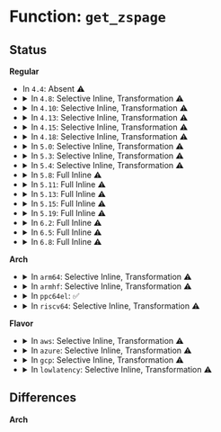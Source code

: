 # Function: <code>get_zspage</code>

## Status
<b>Regular</b>
<ul>
<li>
In <code>4.4</code>: Absent ⚠️
</li>
<li>
<details>
<summary>In <code>4.8</code>: Selective Inline, Transformation ⚠️</summary>

**Collision:** Unique Static

**Inline:** Selective

**Transformation:** True

**Instances:**

```
In mm/zsmalloc.c (ffffffff8122bede)
Location: mm/zsmalloc.c:858
Inline: True
Inline callers:
  - mm/zsmalloc.c:zs_compact
  - mm/zsmalloc.c:zs_page_putback
  - mm/zsmalloc.c:zs_page_migrate
  - mm/zsmalloc.c:zs_page_isolate
  - mm/zsmalloc.c:zs_free
  - mm/zsmalloc.c:zs_unmap_object
  - mm/zsmalloc.c:zs_map_object
Direct callers:
  - mm/zsmalloc.c:zs_compact
  - mm/zsmalloc.c:zs_page_putback
  - mm/zsmalloc.c:zs_page_migrate
  - mm/zsmalloc.c:zs_page_isolate
  - mm/zsmalloc.c:zs_free
  - mm/zsmalloc.c:zs_unmap_object
  - mm/zsmalloc.c:zs_map_object
```
**Symbols:**

```
ffffffff8122a370-ffffffff8122a37b: get_zspage.isra.18.part.19 (STB_LOCAL)
```
</details>
</li>
<li>
<details>
<summary>In <code>4.10</code>: Selective Inline, Transformation ⚠️</summary>

**Collision:** Unique Static

**Inline:** Selective

**Transformation:** True

**Instances:**

```
In mm/zsmalloc.c (ffffffff8123e419)
Location: mm/zsmalloc.c:858
Inline: True
Inline callers:
  - mm/zsmalloc.c:zs_compact
  - mm/zsmalloc.c:zs_page_putback
  - mm/zsmalloc.c:zs_page_migrate
  - mm/zsmalloc.c:zs_page_isolate
  - mm/zsmalloc.c:zs_free
  - mm/zsmalloc.c:zs_unmap_object
  - mm/zsmalloc.c:zs_map_object
Direct callers:
  - mm/zsmalloc.c:zs_compact
  - mm/zsmalloc.c:zs_page_putback
  - mm/zsmalloc.c:zs_page_migrate
  - mm/zsmalloc.c:zs_page_isolate
  - mm/zsmalloc.c:zs_free
  - mm/zsmalloc.c:zs_unmap_object
  - mm/zsmalloc.c:zs_map_object
```
**Symbols:**

```
ffffffff8123c8c0-ffffffff8123c8cb: get_zspage.isra.20.part.21 (STB_LOCAL)
```
</details>
</li>
<li>
<details>
<summary>In <code>4.13</code>: Selective Inline, Transformation ⚠️</summary>

**Collision:** Unique Static

**Inline:** Selective

**Transformation:** True

**Instances:**

```
In mm/zsmalloc.c (ffffffff81249e1c)
Location: mm/zsmalloc.c:851
Inline: True
Inline callers:
  - mm/zsmalloc.c:zs_compact
  - mm/zsmalloc.c:zs_page_putback
  - mm/zsmalloc.c:zs_page_migrate
  - mm/zsmalloc.c:zs_page_isolate
  - mm/zsmalloc.c:zs_free
  - mm/zsmalloc.c:zs_unmap_object
  - mm/zsmalloc.c:zs_map_object
Direct callers:
  - mm/zsmalloc.c:zs_compact
  - mm/zsmalloc.c:zs_page_putback
  - mm/zsmalloc.c:zs_page_migrate
  - mm/zsmalloc.c:zs_page_isolate
  - mm/zsmalloc.c:zs_free
  - mm/zsmalloc.c:zs_unmap_object
  - mm/zsmalloc.c:zs_map_object
```
**Symbols:**

```
ffffffff812484e0-ffffffff812484eb: get_zspage.isra.19.part.20 (STB_LOCAL)
```
</details>
</li>
<li>
<details>
<summary>In <code>4.15</code>: Selective Inline, Transformation ⚠️</summary>

**Collision:** Unique Static

**Inline:** Selective

**Transformation:** True

**Instances:**

```
In mm/zsmalloc.c (ffffffff8126a052)
Location: mm/zsmalloc.c:855
Inline: True
Inline callers:
  - mm/zsmalloc.c:zs_compact
  - mm/zsmalloc.c:zs_page_putback
  - mm/zsmalloc.c:zs_page_migrate
  - mm/zsmalloc.c:zs_page_isolate
  - mm/zsmalloc.c:zs_free
  - mm/zsmalloc.c:zs_unmap_object
  - mm/zsmalloc.c:zs_map_object
Direct callers:
  - mm/zsmalloc.c:zs_compact
  - mm/zsmalloc.c:zs_page_putback
  - mm/zsmalloc.c:zs_page_migrate
  - mm/zsmalloc.c:zs_page_isolate
  - mm/zsmalloc.c:zs_free
  - mm/zsmalloc.c:zs_unmap_object
  - mm/zsmalloc.c:zs_map_object
```
**Symbols:**

```
ffffffff812686b0-ffffffff812686bb: get_zspage.isra.20.part.21 (STB_LOCAL)
```
</details>
</li>
<li>
<details>
<summary>In <code>4.18</code>: Selective Inline, Transformation ⚠️</summary>

**Collision:** Unique Static

**Inline:** Selective

**Transformation:** True

**Instances:**

```
In mm/zsmalloc.c (ffffffff8128e962)
Location: mm/zsmalloc.c:837
Inline: True
Inline callers:
  - mm/zsmalloc.c:zs_compact
  - mm/zsmalloc.c:zs_page_putback
  - mm/zsmalloc.c:zs_page_migrate
  - mm/zsmalloc.c:zs_page_isolate
  - mm/zsmalloc.c:zs_free
  - mm/zsmalloc.c:zs_unmap_object
  - mm/zsmalloc.c:zs_map_object
Direct callers:
  - mm/zsmalloc.c:zs_compact
  - mm/zsmalloc.c:zs_page_putback
  - mm/zsmalloc.c:zs_page_migrate
  - mm/zsmalloc.c:zs_page_isolate
  - mm/zsmalloc.c:zs_free
  - mm/zsmalloc.c:zs_unmap_object
  - mm/zsmalloc.c:zs_map_object
```
**Symbols:**

```
ffffffff8128d000-ffffffff8128d00b: get_zspage.isra.24.part.25 (STB_LOCAL)
```
</details>
</li>
<li>
<details>
<summary>In <code>5.0</code>: Selective Inline, Transformation ⚠️</summary>

**Collision:** Unique Static

**Inline:** Selective

**Transformation:** True

**Instances:**

```
In mm/zsmalloc.c (ffffffff812a2b02)
Location: mm/zsmalloc.c:837
Inline: True
Inline callers:
  - mm/zsmalloc.c:zs_compact
  - mm/zsmalloc.c:zs_page_putback
  - mm/zsmalloc.c:zs_page_migrate
  - mm/zsmalloc.c:zs_page_isolate
  - mm/zsmalloc.c:zs_free
  - mm/zsmalloc.c:zs_unmap_object
  - mm/zsmalloc.c:zs_map_object
Direct callers:
  - mm/zsmalloc.c:zs_compact
  - mm/zsmalloc.c:zs_page_putback
  - mm/zsmalloc.c:zs_page_migrate
  - mm/zsmalloc.c:zs_page_isolate
  - mm/zsmalloc.c:zs_free
  - mm/zsmalloc.c:zs_unmap_object
  - mm/zsmalloc.c:zs_map_object
```
**Symbols:**

```
ffffffff812a2060-ffffffff812a206b: get_zspage.isra.28.part.29 (STB_LOCAL)
```
</details>
</li>
<li>
<details>
<summary>In <code>5.3</code>: Selective Inline, Transformation ⚠️</summary>

**Collision:** Unique Static

**Inline:** Selective

**Transformation:** True

**Instances:**

```
In mm/zsmalloc.c (ffffffff812bde8f)
Location: mm/zsmalloc.c:827
Inline: True
Inline callers:
  - mm/zsmalloc.c:zs_compact
  - mm/zsmalloc.c:zs_page_putback
  - mm/zsmalloc.c:zs_page_migrate
  - mm/zsmalloc.c:zs_page_isolate
  - mm/zsmalloc.c:zs_free
  - mm/zsmalloc.c:zs_unmap_object
  - mm/zsmalloc.c:zs_map_object
Direct callers:
  - mm/zsmalloc.c:zs_compact
  - mm/zsmalloc.c:zs_page_putback
  - mm/zsmalloc.c:zs_page_migrate
  - mm/zsmalloc.c:zs_page_isolate
  - mm/zsmalloc.c:zs_free
  - mm/zsmalloc.c:zs_unmap_object
  - mm/zsmalloc.c:zs_map_object
```
**Symbols:**

```
ffffffff812bd2a0-ffffffff812bd2ab: get_zspage.isra.0.part.0 (STB_LOCAL)
```
</details>
</li>
<li>
<details>
<summary>In <code>5.4</code>: Selective Inline, Transformation ⚠️</summary>

**Collision:** Unique Static

**Inline:** Selective

**Transformation:** True

**Instances:**

```
In mm/zsmalloc.c (ffffffff812cfd7f)
Location: mm/zsmalloc.c:824
Inline: True
Inline callers:
  - mm/zsmalloc.c:zs_compact
  - mm/zsmalloc.c:zs_page_putback
  - mm/zsmalloc.c:zs_page_migrate
  - mm/zsmalloc.c:zs_page_isolate
  - mm/zsmalloc.c:zs_free
  - mm/zsmalloc.c:zs_unmap_object
  - mm/zsmalloc.c:zs_map_object
Direct callers:
  - mm/zsmalloc.c:zs_compact
  - mm/zsmalloc.c:zs_page_putback
  - mm/zsmalloc.c:zs_page_migrate
  - mm/zsmalloc.c:zs_page_isolate
  - mm/zsmalloc.c:zs_free
  - mm/zsmalloc.c:zs_unmap_object
  - mm/zsmalloc.c:zs_map_object
```
**Symbols:**

```
ffffffff812cf190-ffffffff812cf19b: get_zspage.isra.0.part.0 (STB_LOCAL)
```
</details>
</li>
<li>
<details>
<summary>In <code>5.8</code>: Full Inline ⚠️</summary>

**Collision:** Unique Static

**Inline:** Full

**Transformation:** False

**Instances:**

```
In mm/zsmalloc.c (ffffffff81306915)
Location: mm/zsmalloc.c:824
Inline: True
Inline callers:
  - mm/zsmalloc.c:zs_page_putback
  - mm/zsmalloc.c:zs_page_putback
  - mm/zsmalloc.c:zs_page_migrate
  - mm/zsmalloc.c:zs_page_migrate
  - mm/zsmalloc.c:zs_page_isolate
  - mm/zsmalloc.c:zs_page_isolate
  - mm/zsmalloc.c:zs_free
  - mm/zsmalloc.c:zs_free
  - mm/zsmalloc.c:obj_free
  - mm/zsmalloc.c:obj_free
  - mm/zsmalloc.c:zs_unmap_object
  - mm/zsmalloc.c:zs_unmap_object
  - mm/zsmalloc.c:zs_map_object
  - mm/zsmalloc.c:zs_map_object
```
</details>
</li>
<li>
<details>
<summary>In <code>5.11</code>: Full Inline ⚠️</summary>

**Collision:** Unique Static

**Inline:** Full

**Transformation:** False

**Instances:**

```
In mm/zsmalloc.c (ffffffff81312655)
Location: mm/zsmalloc.c:817
Inline: True
Inline callers:
  - mm/zsmalloc.c:zs_page_putback
  - mm/zsmalloc.c:zs_page_putback
  - mm/zsmalloc.c:zs_page_migrate
  - mm/zsmalloc.c:zs_page_migrate
  - mm/zsmalloc.c:zs_page_isolate
  - mm/zsmalloc.c:zs_page_isolate
  - mm/zsmalloc.c:zs_free
  - mm/zsmalloc.c:zs_free
  - mm/zsmalloc.c:obj_free
  - mm/zsmalloc.c:obj_free
  - mm/zsmalloc.c:zs_unmap_object
  - mm/zsmalloc.c:zs_unmap_object
  - mm/zsmalloc.c:zs_map_object
  - mm/zsmalloc.c:zs_map_object
```
</details>
</li>
<li>
<details>
<summary>In <code>5.13</code>: Full Inline ⚠️</summary>

**Collision:** Unique Static

**Inline:** Full

**Transformation:** False

**Instances:**

```
In mm/zsmalloc.c (ffffffff8131809b)
Location: mm/zsmalloc.c:817
Inline: True
Inline callers:
  - mm/zsmalloc.c:zs_compact
  - mm/zsmalloc.c:zs_compact
  - mm/zsmalloc.c:zs_page_putback
  - mm/zsmalloc.c:zs_page_putback
  - mm/zsmalloc.c:zs_page_migrate
  - mm/zsmalloc.c:zs_page_migrate
  - mm/zsmalloc.c:zs_page_isolate
  - mm/zsmalloc.c:zs_page_isolate
  - mm/zsmalloc.c:zs_free
  - mm/zsmalloc.c:zs_free
  - mm/zsmalloc.c:obj_free
  - mm/zsmalloc.c:obj_free
  - mm/zsmalloc.c:zs_unmap_object
  - mm/zsmalloc.c:zs_unmap_object
  - mm/zsmalloc.c:zs_map_object
  - mm/zsmalloc.c:zs_map_object
```
</details>
</li>
<li>
<details>
<summary>In <code>5.15</code>: Full Inline ⚠️</summary>

**Collision:** Unique Static

**Inline:** Full

**Transformation:** False

**Instances:**

```
In mm/zsmalloc.c (ffffffff813645a2)
Location: mm/zsmalloc.c:817
Inline: True
Inline callers:
  - mm/zsmalloc.c:zs_compact
  - mm/zsmalloc.c:zs_page_putback
  - mm/zsmalloc.c:zs_page_migrate
  - mm/zsmalloc.c:zs_page_isolate
  - mm/zsmalloc.c:zs_free
  - mm/zsmalloc.c:obj_free
  - mm/zsmalloc.c:zs_unmap_object
  - mm/zsmalloc.c:zs_map_object
```
</details>
</li>
<li>
<details>
<summary>In <code>5.19</code>: Full Inline ⚠️</summary>

**Collision:** Unique Static

**Inline:** Full

**Transformation:** False

**Instances:**

```
In mm/zsmalloc.c (ffffffff813e24cf)
Location: mm/zsmalloc.c:813
Inline: True
Inline callers:
  - mm/zsmalloc.c:__zs_compact
  - mm/zsmalloc.c:__zs_compact
  - mm/zsmalloc.c:__zs_compact
  - mm/zsmalloc.c:zs_page_putback
  - mm/zsmalloc.c:zs_page_migrate
  - mm/zsmalloc.c:zs_page_migrate
  - mm/zsmalloc.c:zs_page_migrate
  - mm/zsmalloc.c:zs_page_isolate
  - mm/zsmalloc.c:lock_zspage
  - mm/zsmalloc.c:zs_object_copy
  - mm/zsmalloc.c:zs_object_copy
  - mm/zsmalloc.c:zs_free
  - mm/zsmalloc.c:obj_free
  - mm/zsmalloc.c:zs_malloc
  - mm/zsmalloc.c:obj_malloc
  - mm/zsmalloc.c:zs_unmap_object
  - mm/zsmalloc.c:zs_map_object
  - mm/zsmalloc.c:zs_map_object
  - mm/zsmalloc.c:alloc_zspage
  - mm/zsmalloc.c:__free_zspage
```
</details>
</li>
<li>
<details>
<summary>In <code>6.2</code>: Full Inline ⚠️</summary>

**Collision:** Unique Static

**Inline:** Full

**Transformation:** False

**Instances:**

```
In mm/zsmalloc.c (ffffffff814682af)
Location: mm/zsmalloc.c:861
Inline: True
Inline callers:
  - mm/zsmalloc.c:restore_freelist
  - mm/zsmalloc.c:restore_freelist
  - mm/zsmalloc.c:__zs_compact
  - mm/zsmalloc.c:__zs_compact
  - mm/zsmalloc.c:zs_page_putback
  - mm/zsmalloc.c:zs_page_migrate
  - mm/zsmalloc.c:zs_page_migrate
  - mm/zsmalloc.c:zs_page_migrate
  - mm/zsmalloc.c:zs_page_isolate
  - mm/zsmalloc.c:lock_zspage
  - mm/zsmalloc.c:find_tagged_obj
  - mm/zsmalloc.c:zs_object_copy
  - mm/zsmalloc.c:zs_object_copy
  - mm/zsmalloc.c:zs_free
  - mm/zsmalloc.c:obj_free
  - mm/zsmalloc.c:zs_malloc
  - mm/zsmalloc.c:obj_malloc
  - mm/zsmalloc.c:zs_unmap_object
  - mm/zsmalloc.c:zs_map_object
  - mm/zsmalloc.c:zs_map_object
  - mm/zsmalloc.c:alloc_zspage
  - mm/zsmalloc.c:__free_zspage
  - mm/zsmalloc.c:__free_zspage
```
</details>
</li>
<li>
<details>
<summary>In <code>6.5</code>: Full Inline ⚠️</summary>

**Collision:** Unique Static

**Inline:** Full

**Transformation:** False

**Instances:**

```
In mm/zsmalloc.c (ffffffff8149c375)
Location: mm/zsmalloc.c:739
Inline: True
Inline callers:
  - mm/zsmalloc.c:zs_page_putback
  - mm/zsmalloc.c:zs_page_migrate
  - mm/zsmalloc.c:zs_page_migrate
  - mm/zsmalloc.c:zs_page_migrate
  - mm/zsmalloc.c:zs_page_isolate
  - mm/zsmalloc.c:lock_zspage
  - mm/zsmalloc.c:zs_object_copy
  - mm/zsmalloc.c:zs_object_copy
  - mm/zsmalloc.c:zs_free
  - mm/zsmalloc.c:obj_free
  - mm/zsmalloc.c:zs_malloc
  - mm/zsmalloc.c:obj_malloc
  - mm/zsmalloc.c:zs_unmap_object
  - mm/zsmalloc.c:zs_map_object
  - mm/zsmalloc.c:zs_map_object
  - mm/zsmalloc.c:alloc_zspage
  - mm/zsmalloc.c:__free_zspage
```
</details>
</li>
<li>
<details>
<summary>In <code>6.8</code>: Full Inline ⚠️</summary>

**Collision:** Unique Static

**Inline:** Full

**Transformation:** False

**Instances:**

```
In mm/zsmalloc.c (ffffffff814cba95)
Location: mm/zsmalloc.c:739
Inline: True
Inline callers:
  - mm/zsmalloc.c:zs_page_putback
  - mm/zsmalloc.c:zs_page_migrate
  - mm/zsmalloc.c:zs_page_migrate
  - mm/zsmalloc.c:zs_page_migrate
  - mm/zsmalloc.c:zs_page_isolate
  - mm/zsmalloc.c:lock_zspage
  - mm/zsmalloc.c:migrate_zspage
  - mm/zsmalloc.c:migrate_zspage
  - mm/zsmalloc.c:zs_object_copy
  - mm/zsmalloc.c:zs_object_copy
  - mm/zsmalloc.c:zs_free
  - mm/zsmalloc.c:obj_free
  - mm/zsmalloc.c:zs_malloc
  - mm/zsmalloc.c:obj_malloc
  - mm/zsmalloc.c:zs_unmap_object
  - mm/zsmalloc.c:zs_map_object
  - mm/zsmalloc.c:zs_map_object
  - mm/zsmalloc.c:alloc_zspage
  - mm/zsmalloc.c:__free_zspage
```
</details>
</li>
</ul>
<b>Arch</b>
<ul>
<li>
<details>
<summary>In <code>arm64</code>: Selective Inline, Transformation ⚠️</summary>

**Collision:** Unique Static

**Inline:** Selective

**Transformation:** True

**Instances:**

```
In mm/zsmalloc.c (ffff800010374944)
Location: mm/zsmalloc.c:824
Inline: True
Inline callers:
  - mm/zsmalloc.c:zs_compact
  - mm/zsmalloc.c:zs_page_putback
  - mm/zsmalloc.c:zs_page_migrate
  - mm/zsmalloc.c:zs_page_isolate
  - mm/zsmalloc.c:zs_free
  - mm/zsmalloc.c:zs_unmap_object
  - mm/zsmalloc.c:zs_map_object
Direct callers:
  - mm/zsmalloc.c:zs_compact
  - mm/zsmalloc.c:zs_page_putback
  - mm/zsmalloc.c:zs_page_migrate
  - mm/zsmalloc.c:zs_page_isolate
  - mm/zsmalloc.c:zs_free
  - mm/zsmalloc.c:zs_unmap_object
  - mm/zsmalloc.c:zs_map_object
```
**Symbols:**

```
ffff800010373ed8-ffff800010373eec: get_zspage.isra.0.part.0 (STB_LOCAL)
```
</details>
</li>
<li>
<details>
<summary>In <code>armhf</code>: Selective Inline, Transformation ⚠️</summary>

**Collision:** Unique Static

**Inline:** Selective

**Transformation:** True

**Instances:**

```
In mm/zsmalloc.c (c0561764)
Location: mm/zsmalloc.c:824
Inline: True
Inline callers:
  - mm/zsmalloc.c:zs_compact
  - mm/zsmalloc.c:zs_page_putback
  - mm/zsmalloc.c:zs_page_migrate
  - mm/zsmalloc.c:zs_page_isolate
  - mm/zsmalloc.c:zs_free
  - mm/zsmalloc.c:obj_free
  - mm/zsmalloc.c:zs_unmap_object
  - mm/zsmalloc.c:zs_map_object
Direct callers:
  - mm/zsmalloc.c:zs_compact
  - mm/zsmalloc.c:zs_page_putback
  - mm/zsmalloc.c:zs_page_migrate
  - mm/zsmalloc.c:zs_page_isolate
  - mm/zsmalloc.c:zs_free
  - mm/zsmalloc.c:obj_free
  - mm/zsmalloc.c:zs_unmap_object
  - mm/zsmalloc.c:zs_map_object
```
**Symbols:**

```
c0560898-c05608b0: get_zspage.part.0 (STB_LOCAL)
```
</details>
</li>
<li>
<details>
<summary>In <code>ppc64el</code>: ✅</summary>

```c
struct zspage *get_zspage(struct page *page);
```

**Collision:** Unique Static

**Inline:** No

**Transformation:** False

**Instances:**

```
In mm/zsmalloc.c (c0000000004658b0)
Location: mm/zsmalloc.c:824
Inline: False
Direct callers:
  - mm/zsmalloc.c:zs_compact
  - mm/zsmalloc.c:zs_compact
  - mm/zsmalloc.c:zs_page_putback
  - mm/zsmalloc.c:zs_page_migrate
  - mm/zsmalloc.c:zs_page_isolate
  - mm/zsmalloc.c:zs_free
  - mm/zsmalloc.c:obj_free
  - mm/zsmalloc.c:zs_unmap_object
  - mm/zsmalloc.c:zs_map_object
```
**Symbols:**

```
c0000000004658b0-c0000000004658dc: get_zspage (STB_LOCAL)
```
</details>
</li>
<li>
<details>
<summary>In <code>riscv64</code>: Selective Inline, Transformation ⚠️</summary>

**Collision:** Unique Static

**Inline:** Selective

**Transformation:** True

**Instances:**

```
In mm/zsmalloc.c (ffffffe00024d870)
Location: mm/zsmalloc.c:824
Inline: True
Inline callers:
  - mm/zsmalloc.c:zs_compact
  - mm/zsmalloc.c:zs_page_putback
  - mm/zsmalloc.c:zs_page_migrate
  - mm/zsmalloc.c:zs_page_isolate
  - mm/zsmalloc.c:zs_free
  - mm/zsmalloc.c:obj_free
  - mm/zsmalloc.c:zs_unmap_object
  - mm/zsmalloc.c:zs_map_object
Direct callers:
  - mm/zsmalloc.c:zs_compact
  - mm/zsmalloc.c:zs_page_putback
  - mm/zsmalloc.c:zs_page_migrate
  - mm/zsmalloc.c:zs_page_isolate
  - mm/zsmalloc.c:zs_free
  - mm/zsmalloc.c:obj_free
  - mm/zsmalloc.c:zs_unmap_object
  - mm/zsmalloc.c:zs_map_object
```
**Symbols:**

```
ffffffe00024cc5c-ffffffe00024cc70: get_zspage.part.0 (STB_LOCAL)
```
</details>
</li>
</ul>
<b>Flavor</b>
<ul>
<li>
<details>
<summary>In <code>aws</code>: Selective Inline, Transformation ⚠️</summary>

**Collision:** Unique Static

**Inline:** Selective

**Transformation:** True

**Instances:**

```
In mm/zsmalloc.c (ffffffff812c835f)
Location: mm/zsmalloc.c:824
Inline: True
Inline callers:
  - mm/zsmalloc.c:zs_compact
  - mm/zsmalloc.c:zs_page_putback
  - mm/zsmalloc.c:zs_page_migrate
  - mm/zsmalloc.c:zs_page_isolate
  - mm/zsmalloc.c:zs_free
  - mm/zsmalloc.c:zs_unmap_object
  - mm/zsmalloc.c:zs_map_object
Direct callers:
  - mm/zsmalloc.c:zs_compact
  - mm/zsmalloc.c:zs_page_putback
  - mm/zsmalloc.c:zs_page_migrate
  - mm/zsmalloc.c:zs_page_isolate
  - mm/zsmalloc.c:zs_free
  - mm/zsmalloc.c:zs_unmap_object
  - mm/zsmalloc.c:zs_map_object
```
**Symbols:**

```
ffffffff812c7770-ffffffff812c777b: get_zspage.isra.0.part.0 (STB_LOCAL)
```
</details>
</li>
<li>
<details>
<summary>In <code>azure</code>: Selective Inline, Transformation ⚠️</summary>

**Collision:** Unique Static

**Inline:** Selective

**Transformation:** True

**Instances:**

```
In mm/zsmalloc.c (ffffffff812b939f)
Location: mm/zsmalloc.c:824
Inline: True
Inline callers:
  - mm/zsmalloc.c:zs_compact
  - mm/zsmalloc.c:zs_page_putback
  - mm/zsmalloc.c:zs_page_migrate
  - mm/zsmalloc.c:zs_page_isolate
  - mm/zsmalloc.c:zs_free
  - mm/zsmalloc.c:zs_unmap_object
  - mm/zsmalloc.c:zs_map_object
Direct callers:
  - mm/zsmalloc.c:zs_compact
  - mm/zsmalloc.c:zs_page_putback
  - mm/zsmalloc.c:zs_page_migrate
  - mm/zsmalloc.c:zs_page_isolate
  - mm/zsmalloc.c:zs_free
  - mm/zsmalloc.c:zs_unmap_object
  - mm/zsmalloc.c:zs_map_object
```
**Symbols:**

```
ffffffff812b87b0-ffffffff812b87bb: get_zspage.isra.0.part.0 (STB_LOCAL)
```
</details>
</li>
<li>
<details>
<summary>In <code>gcp</code>: Selective Inline, Transformation ⚠️</summary>

**Collision:** Unique Static

**Inline:** Selective

**Transformation:** True

**Instances:**

```
In mm/zsmalloc.c (ffffffff812c616f)
Location: mm/zsmalloc.c:824
Inline: True
Inline callers:
  - mm/zsmalloc.c:zs_compact
  - mm/zsmalloc.c:zs_page_putback
  - mm/zsmalloc.c:zs_page_migrate
  - mm/zsmalloc.c:zs_page_isolate
  - mm/zsmalloc.c:zs_free
  - mm/zsmalloc.c:zs_unmap_object
  - mm/zsmalloc.c:zs_map_object
Direct callers:
  - mm/zsmalloc.c:zs_compact
  - mm/zsmalloc.c:zs_page_putback
  - mm/zsmalloc.c:zs_page_migrate
  - mm/zsmalloc.c:zs_page_isolate
  - mm/zsmalloc.c:zs_free
  - mm/zsmalloc.c:zs_unmap_object
  - mm/zsmalloc.c:zs_map_object
```
**Symbols:**

```
ffffffff812c5580-ffffffff812c558b: get_zspage.isra.0.part.0 (STB_LOCAL)
```
</details>
</li>
<li>
<details>
<summary>In <code>lowlatency</code>: Selective Inline, Transformation ⚠️</summary>

**Collision:** Unique Static

**Inline:** Selective

**Transformation:** True

**Instances:**

```
In mm/zsmalloc.c (ffffffff812d7910)
Location: mm/zsmalloc.c:824
Inline: True
Inline callers:
  - mm/zsmalloc.c:zs_compact
  - mm/zsmalloc.c:zs_page_putback
  - mm/zsmalloc.c:zs_page_migrate
  - mm/zsmalloc.c:zs_page_isolate
  - mm/zsmalloc.c:zs_free
  - mm/zsmalloc.c:zs_unmap_object
  - mm/zsmalloc.c:zs_map_object
Direct callers:
  - mm/zsmalloc.c:zs_compact
  - mm/zsmalloc.c:zs_page_putback
  - mm/zsmalloc.c:zs_page_migrate
  - mm/zsmalloc.c:zs_page_isolate
  - mm/zsmalloc.c:zs_free
  - mm/zsmalloc.c:zs_unmap_object
  - mm/zsmalloc.c:zs_map_object
```
**Symbols:**

```
ffffffff812d6060-ffffffff812d606b: get_zspage.isra.0.part.0 (STB_LOCAL)
```
</details>
</li>
</ul>

## Differences
<b>Arch</b>
<ul>
</ul>
